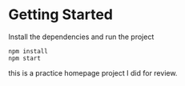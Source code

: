 # Getting Started
Install the dependencies and run the project
```
npm install
npm start
```

this is a practice homepage project I did for review.
